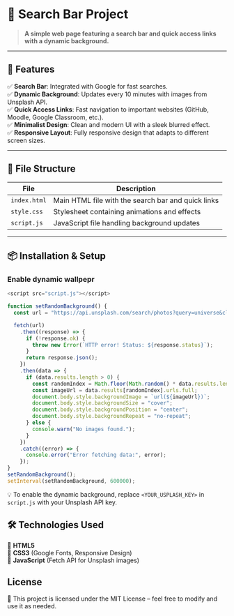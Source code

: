 # 📌 Search Bar Project

> **A simple web page featuring a search bar and quick access links with a dynamic background.**

---

## 🚀 Features

✅ **Search Bar**: Integrated with Google for fast searches.  
✅ **Dynamic Background**: Updates every 10 minutes with images from Unsplash API.  
✅ **Quick Access Links**: Fast navigation to important websites (GitHub, Moodle, Google Classroom, etc.).  
✅ **Minimalist Design**: Clean and modern UI with a sleek blurred effect.  
✅ **Responsive Layout**: Fully responsive design that adapts to different screen sizes.  

---

## 📂 File Structure

| File        | Description                                        |
|------------|------------------------------------------------|
| `index.html` | Main HTML file with the search bar and quick links |
| `style.css` | Stylesheet containing animations and effects      |
| `script.js` | JavaScript file handling background updates      |

---

## 📦 Installation & Setup
### Enable dynamic wallpepr
```js
<script src="script.js"></script>

function setRandomBackground() {
  const url = "https://api.unsplash.com/search/photos?query=universe&client_id=<YOUR_USPLASH_KEY>";

  fetch(url)
    .then((response) => {
      if (!response.ok) {
        throw new Error(`HTTP error! Status: ${response.status}`);
      }
      return response.json();
    })
    .then(data => {
      if (data.results.length > 0) {
        const randomIndex = Math.floor(Math.random() * data.results.length);
        const imageUrl = data.results[randomIndex].urls.full;
        document.body.style.backgroundImage = `url(${imageUrl})`;
        document.body.style.backgroundSize = "cover";
        document.body.style.backgroundPosition = "center";
        document.body.style.backgroundRepeat = "no-repeat";
      } else {
        console.warn("No images found.");
      }
    })
    .catch((error) => {
      console.error("Error fetching data:", error);
    });
}
setRandomBackground();
setInterval(setRandomBackground, 600000);
```
💡 To enable the dynamic background, replace `<YOUR_USPLASH_KEY>` in `script.js` with your Unsplash API key.

## 🛠️ Technologies Used

📌 **HTML5**  
📌 **CSS3** (Google Fonts, Responsive Design)  
📌 **JavaScript** (Fetch API for Unsplash images)  

## License

📜 This project is licensed under the MIT License – feel free to modify and use it as needed.  
